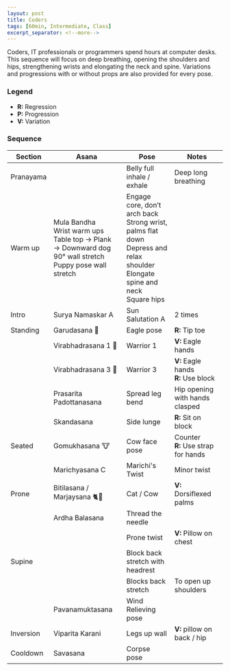 ```yaml
---
layout: post
title: Coders
tags: [60min, Intermediate, Class]
excerpt_separator: <!--more-->
---
```


Coders, IT professionals or programmers spend hours at computer desks. This sequence will focus on deep breathing, opening the shoulders and hips, strengthening wrists and elongating the neck and spine. Variations and progressions with or without props are also provided for every pose.

<!--more-->

### Legend

- <strong>R:</strong> Regression
- <strong>P:</strong> Progression
- <strong>V:</strong> Variation

### Sequence

| Section | Asana | Pose | Notes |
| ------ | ------ | ------ | ------ |
| Pranayama | | Belly full inhale / exhale | Deep long breathing
| Warm up | Mula Bandha <br> Wrist warm ups <br> Table top → Plank → Downward dog <br> 90° wall stretch <br> Puppy pose wall stretch | Engage core, don’t arch back <br> Strong wrist, palms flat down <br> Depress and relax shoulder <br> Elongate spine and neck <br> Square hips
| Intro | Surya Namaskar A | Sun Salutation A | 2 times |
| Standing | Garudasana 🦅 | Eagle pose |<strong>R:</strong> Tip toe
| | Virabhadrasana 1 🏃 | Warrior 1 | <strong>V:</strong> Eagle hands
| | Virabhadrasana 3  🏃 | Warrior 3 | <strong>V:</strong> Eagle hands <br><strong>R:</strong> Use block
| | Prasarita Padottanasana | Spread leg bend | Hip opening with hands clasped
| | Skandasana | Side lunge | <strong>R:</strong> Sit on block
| Seated | Gomukhasana 🐮 | Cow face pose | Counter <br> <strong>R:</strong> Use strap for hands
| | Marichyasana C | Marichi's Twist | Minor twist
| Prone | Bitilasana / Marjaysana 🐈🐄 | Cat / Cow | <strong>V:</strong> Dorsiflexed palms
| | Ardha Balasana | Thread the needle |
| | | Prone twist | <strong>V:</strong> Pillow on chest
| Supine | | Block back stretch with headrest
| | | Blocks back stretch | To open up shoulders
| | Pavanamuktasana | Wind Relieving pose
| Inversion | Viparita Karani | Legs up wall |<strong>V:</strong> pillow on back / hip
| Cooldown | Savasana | Corpse pose
